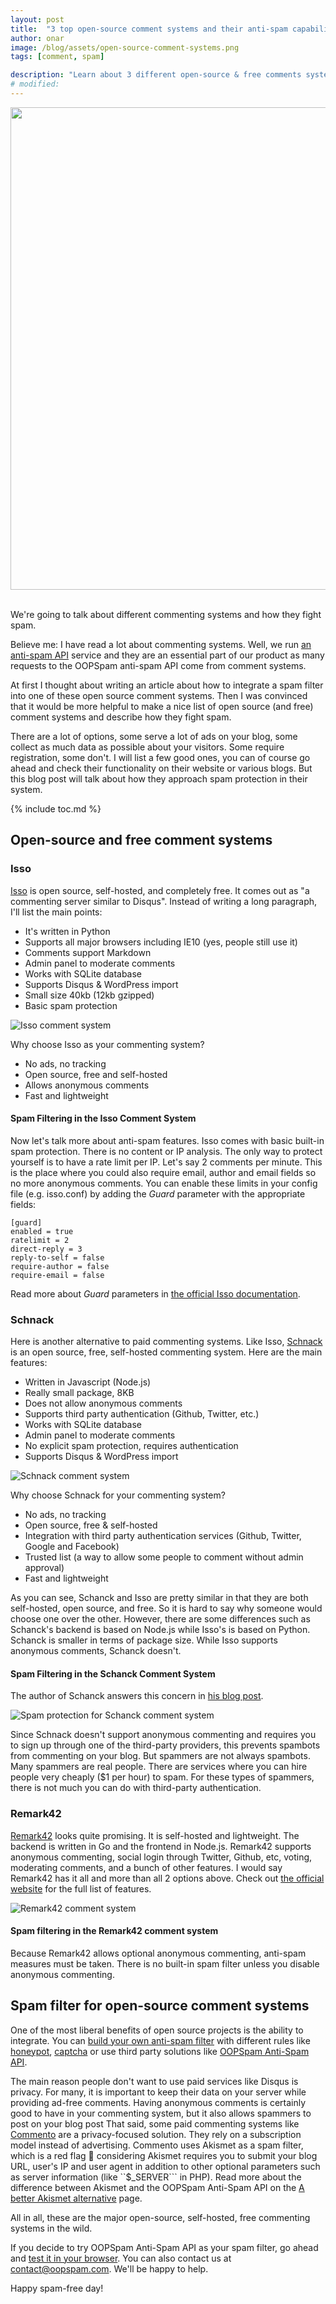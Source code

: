 ```yaml
---
layout: post
title:  "3 top open-source comment systems and their anti-spam capabilities"
author: onar
image: /blog/assets/open-source-comment-systems.png
tags: [comment, spam]

description: "Learn about 3 different open-source & free comments systems and how they protect from spam."
# modified: 
---
```

<center>
<img loading="lazy"  width="772" alt="" src="/blog/assets/posts/os-comment/header.png">
</center>
<br/>

We're going to talk about different commenting systems and how they fight spam.	

Believe me: I have read a lot about commenting systems. Well, we run [an anti-spam API](https://www.oopspam.com) service and they are an essential part of our product as many requests to the OOPSpam anti-spam API come from comment systems.

At first I thought about writing an article about how to integrate a spam filter into one of these open source comment systems. Then I was convinced that it would be more helpful to make a nice list of open source (and free) comment systems and describe how they fight spam.

There are a lot of options, some serve a lot of ads on your blog, some collect as much data as possible about your visitors. Some require registration, some don't. I will list a few good ones, you can of course go ahead and check their functionality on their website or various blogs. But this blog post will talk about how they approach spam protection in their system.

{% include toc.md %}

## Open-source and free comment systems

### Isso

[Isso](https://posativ.org/isso/) is open source, self-hosted, and completely free. It comes out as "a commenting server similar to Disqus". Instead of writing a long paragraph, I'll list the main points: 

- It's written in Python
- Supports all major browsers including IE10 (yes, people still use it)
- Comments support Markdown
- Admin panel to moderate comments
- Works with SQLite database
- Supports Disqus & WordPress import
- Small size 40kb (12kb gzipped)
- Basic spam protection

![Isso comment system](/blog/assets/posts/Isso_comment_system.png "Isso comment system")

Why choose Isso as your commenting system?

- No ads, no tracking
- Open source, free and self-hosted
- Allows anonymous comments
- Fast and lightweight

#### Spam Filtering in the Isso Comment System

Now let's talk more about anti-spam features. Isso comes with basic built-in spam protection. There is no content or IP analysis. The only way to protect yourself is to have a rate limit per IP. Let's say 2 comments per minute. This is the place where you could also require email, author and email fields so no more anonymous comments.
You can enable these limits in your config file (e.g. isso.conf) by adding the *Guard* parameter with the appropriate fields:

```config
[guard]
enabled = true
ratelimit = 2
direct-reply = 3
reply-to-self = false
require-author = false
require-email = false
```
Read more about *Guard* parameters in [the official Isso documentation](https://posativ.org/isso/docs/configuration/server/#guard).

### Schnack

Here is another alternative to paid commenting systems. Like Isso, [Schnack](https://schnack.cool/) is an open source, free, self-hosted commenting system. Here are the main features:

- Written in Javascript (Node.js)
- Really small package, 8KB
- Does not allow anonymous comments
- Supports third party authentication (Github, Twitter, etc.)
- Works with SQLite database
- Admin panel to moderate comments
- No explicit spam protection, requires authentication
- Supports Disqus & WordPress import

![Schnack comment system](/blog/assets/posts/schnack_comment_system.png "Schnack comment system")

Why choose Schnack for your commenting system?

- No ads, no tracking
- Open source, free & self-hosted
- Integration with third party authentication services (Github, Twitter, Google and Facebook)
- Trusted list (a way to allow some people to comment without admin approval)
- Fast and lightweight

As you can see, Schanck and Isso are pretty similar in that they are both self-hosted, open source, and free. So it is hard to say why someone would choose one over the other. However, there are some differences such as Schanck's backend is based on Node.js while Isso's is based on Python. Schanck is smaller in terms of package size. While Isso supports anonymous comments, Schanck doesn't.

#### Spam Filtering in the Schanck Comment System

The author of Schanck answers this concern in [his blog post](https://web.archive.org/web/20230220195955/https://www.vis4.net/blog/2017/10/hello-schnack/).  

![Spam protection for Schanck comment system](/blog/assets/posts/schnack_anti_spam.png "Spam protection for Schanck comment system")

Since Schnack doesn't support anonymous commenting and requires you to sign up through one of the third-party providers, this prevents spambots from commenting on your blog. But spammers are not always spambots. Many spammers are real people. There are services where you can hire people very cheaply ($1 per hour) to spam. For these types of spammers, there is not much you can do with third-party authentication.

### Remark42

[Remark42](https://remark42.com/) looks quite promising. It is self-hosted and lightweight. The backend is written in Go and the frontend in Node.js. 
Remark42 supports anonymous commenting, social login through Twitter, Github, etc, voting, moderating comments, and a bunch of other features. I would say Remark42 has it all and more than all 2 options above.  Check out [the official website](https://remark42.com/) for the full list of features.

![Remark42 comment system](/blog/assets/posts/remark42_comment_system.png "Remark42 comment system")

#### Spam filtering in the Remark42 comment system

Because Remark42 allows optional anonymous commenting, anti-spam measures must be taken. There is no built-in spam filter unless you disable anonymous commenting.

## Spam filter for open-source comment systems

One of the most liberal benefits of open source projects is the ability to integrate. You can [build your own anti-spam filter](https://www.oopspam.com/blog/ways-to-stop-spam) with different rules like [honeypot](https://en.wikipedia.org/wiki/Honeypot_(computing)), [captcha](https://en.wikipedia.org/wiki/CAPTCHA) or use third party solutions like [OOPSpam Anti-Spam API](https://www.oopspam.com).

The main reason people don't want to use paid services like Disqus is privacy. For many, it is important to keep their data on your server while providing ad-free comments. Having anonymous comments is certainly good to have in your commenting system, but it also allows spammers to post on your blog post That said, some paid commenting systems like [Commento](https://commento.io/) are a privacy-focused solution. They rely on a subscription model instead of advertising. Commento uses Akismet as a spam filter, which is a red flag 🚩 considering Akismet requires you to submit your blog URL, user's IP and user agent in addition to other optional parameters such as server information (like ``$_SERVER``` in PHP). Read more about the difference between Akismet and the OOPSpam Anti-Spam API on the [A better Akismet alternative](https://www.oopspam.com/akismet-alternative) page.

All in all, these are the major open-source, self-hosted, free commenting systems in the wild.

If you decide to try OOPSpam Anti-Spam API as your spam filter, go ahead and [test it in your browser](https://app.oopspam.com/Identity/Account/Login?ReturnUrl=%2F#test-with-your-data). You can also contact us at contact@oopspam.com. We'll be happy to help.

Happy spam-free day!